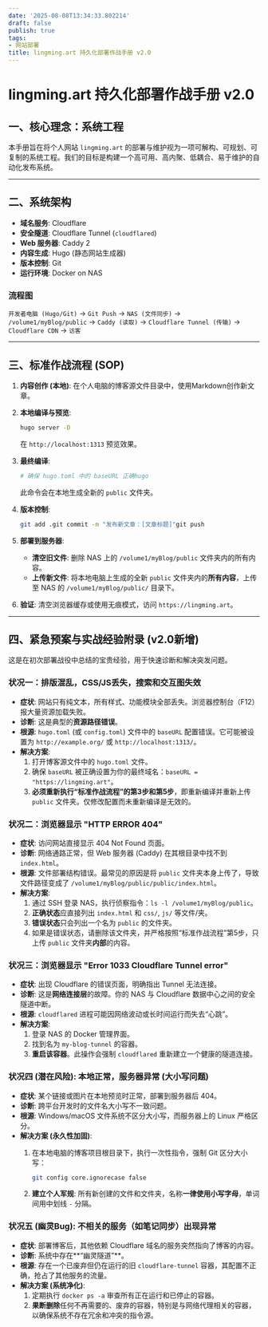```yaml
---
date: '2025-08-08T13:34:33.802214'
draft: false
publish: true
tags:
- 网站部署
title: lingming.art 持久化部署作战手册 v2.0
---
```


# lingming.art 持久化部署作战手册 v2.0

## 一、核心理念：系统工程

本手册旨在将个人网站 `lingming.art` 的部署与维护视为一项可解构、可规划、可复制的系统工程。我们的目标是构建一个高可用、高内聚、低耦合、易于维护的自动化发布系统。

---

## 二、系统架构

- **域名服务**: Cloudflare
- **安全隧道**: Cloudflare Tunnel (`cloudflared`)
- **Web 服务器**: Caddy 2
- **内容生成**: Hugo (静态网站生成器)
- **版本控制**: Git
- **运行环境**: Docker on NAS

### 流程图

`开发者电脑 (Hugo/Git)` -> `Git Push` -> `NAS (文件同步)` -> `/volume1/myBlog/public` -> `Caddy (读取)` -> `Cloudflare Tunnel (传输)` -> `Cloudflare CDN` -> `访客`

---

## 三、标准作战流程 (SOP)

1. **内容创作 (本地)**: 在个人电脑的博客源文件目录中，使用Markdown创作新文章。
2. **本地编译与预览**:
    
    ```bash
    hugo server -D
    ```
    
    在 `http://localhost:1313` 预览效果。
3. **最终编译**:
    
    ```bash
    # 确保 hugo.toml 中的 baseURL 正确hugo
    ```
    
    此命令会在本地生成全新的 `public` 文件夹。
4. **版本控制**:
    
    ```bash
    git add .git commit -m "发布新文章：[文章标题]"git push
    ```
    
5. **部署到服务器**:
    - **清空旧文件**: 删除 NAS 上的 `/volume1/myBlog/public` 文件夹内的所有内容。
    - **上传新文件**: 将本地电脑上生成的全新 `public` 文件夹内的**所有内容**，上传至 NAS 的 `/volume1/myBlog/public/` 目录下。
6. **验证**: 清空浏览器缓存或使用无痕模式，访问 `https://lingming.art`。

---

## 四、紧急预案与实战经验附录 (v2.0新增)

这是在初次部署战役中总结的宝贵经验，用于快速诊断和解决突发问题。

### **状况一：排版混乱，CSS/JS丢失，搜索和交互图失效**

- **症状**: 网站只有纯文本，所有样式、功能模块全部丢失。浏览器控制台（F12）报大量资源加载失败。
- **诊断**: 这是典型的**资源路径错误**。
- **根源**: `hugo.toml` (或 `config.toml`) 文件中的 `baseURL` 配置错误。它可能被设置为 `http://example.org/` 或 `http://localhost:1313/`。
- **解决方案**:
    1. 打开博客源文件中的 `hugo.toml` 文件。
    2. 确保 `baseURL` 被正确设置为你的最终域名：`baseURL = "https://lingming.art"`。
    3. **必须重新执行“标准作战流程”的第3步和第5步**，即重新编译并重新上传 `public` 文件夹。仅修改配置而未重新编译是无效的。

### **状况二：浏览器显示 "HTTP ERROR 404"**

- **症状**: 访问网站直接显示 404 Not Found 页面。
- **诊断**: 网络通路正常，但 Web 服务器 (Caddy) 在其根目录中找不到 `index.html`。
- **根源**: 文件部署结构错误。最常见的原因是将 `public` 文件夹本身上传了，导致文件路径变成了 `/volume1/myBlog/public/public/index.html`。
- **解决方案**:
    1. 通过 SSH 登录 NAS，执行侦察指令：`ls -l /volume1/myBlog/public`。
    2. **正确状态**应直接列出 `index.html` 和 `css/`, `js/` 等文件/夹。
    3. **错误状态**只会列出一个名为 `public` 的文件夹。
    4. 如果是错误状态，请删除该文件夹，并严格按照“标准作战流程”第5步，只上传 `public` 文件夹**内部**的内容。

### **状况三：浏览器显示 "Error 1033 Cloudflare Tunnel error"**

- **症状**: 出现 Cloudflare 的错误页面，明确指出 Tunnel 无法连接。
- **诊断**: 这是**网络连接层**的故障。你的 NAS 与 Cloudflare 数据中心之间的安全隧道中断。
- **根源**: `cloudflared` 进程可能因网络波动或长时间运行而失去“心跳”。
- **解决方案**:
    1. 登录 NAS 的 Docker 管理界面。
    2. 找到名为 `my-blog-tunnel` 的容器。
    3. **重启该容器**。此操作会强制 `cloudflared` 重新建立一个健康的隧道连接。

### **状况四 (潜在风险): 本地正常，服务器异常 (大小写问题)**

- **症状**: 某个链接或图片在本地预览时正常，部署到服务器后 404。
- **诊断**: 跨平台开发时的文件名大小写不一致问题。
- **根源**: Windows/macOS 文件系统不区分大小写，而服务器上的 Linux 严格区分。
- **解决方案 (永久性加固)**:
    1. 在本地电脑的博客项目根目录下，执行一次性指令，强制 Git 区分大小写：
        
        ```bash
        git config core.ignorecase false
        ```
        
    2. **建立个人军规**: 所有新创建的文件和文件夹，名称**一律使用小写字母**，单词间用中划线 `-` 分隔。

### **状况五 (幽灵Bug): 不相关的服务（如笔记同步）出现异常**

- **症状**: 部署博客后，其他依赖 Cloudflare 域名的服务突然指向了博客的内容。
- **诊断**: 系统中存在**“幽灵隧道”**。
- **根源**: 存在一个已废弃但仍在运行的旧 `cloudflare-tunnel` 容器，其配置不正确，抢占了其他服务的流量。
- **解决方案 (系统净化)**:
    1. 定期执行 `docker ps -a` 审查所有正在运行和已停止的容器。
    2. **果断删除**任何不再需要的、废弃的容器，特别是与网络代理相关的容器，以确保系统不存在冗余和冲突的指令源。